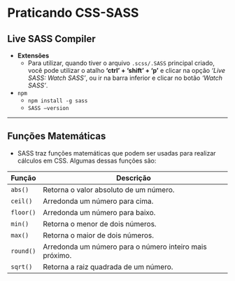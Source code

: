 # Praticando CSS-SASS

## Live SASS Compiler
- **Extensões**
	- Para utilizar, quando tiver o arquivo `.scss/.SASS` principal criado, você pode utilizar o atalho **‘ctrl’ + ‘shift’ + ‘p’** e clicar na opção *‘Live SASS: Watch SASS’*, ou ir na barra inferior e clicar no botão *‘Watch SASS’*.
- `npm`
	- `npm install -g sass`
	- `SASS –version`
___
## Funções Matemáticas
- SASS traz funções matemáticas que podem ser usadas para realizar cálculos em CSS. Algumas dessas funções são:

**Função** | **Descrição**
---|---
`abs()` | Retorna o valor absoluto de um número.
`ceil()` | Arredonda um número para cima.
`floor()` | Arredonda um número para baixo.
`min()` | Retorna o menor de dois números.
`max()` | Retorna o maior de dois números.
`round()` | Arredonda um número para o número inteiro mais próximo.
`sqrt()` | Retorna a raiz quadrada de um número.
